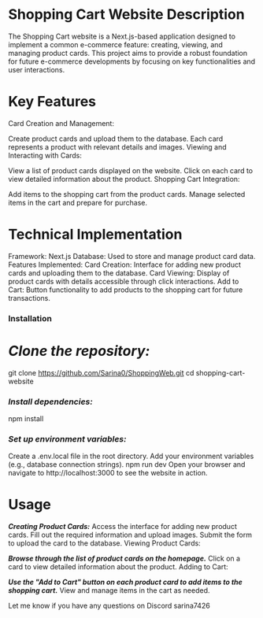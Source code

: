 # Shopping Cart Website Description
The Shopping Cart website is a Next.js-based application designed to implement a common e-commerce feature: creating, viewing, and managing product cards. This project aims to provide a robust foundation for future e-commerce developments by focusing on key functionalities and user interactions.

# Key Features
Card Creation and Management:

Create product cards and upload them to the database.
Each card represents a product with relevant details and images.
Viewing and Interacting with Cards:

View a list of product cards displayed on the website.
Click on each card to view detailed information about the product.
Shopping Cart Integration:

Add items to the shopping cart from the product cards.
Manage selected items in the cart and prepare for purchase.
# Technical Implementation
Framework: Next.js
Database: Used to store and manage product card data.
Features Implemented:
Card Creation: Interface for adding new product cards and uploading them to the database.
Card Viewing: Display of product cards with details accessible through click interactions.
Add to Cart: Button functionality to add products to the shopping cart for future transactions.
### Installation
# *Clone the repository:*
git clone https://github.com/Sarina0/ShoppingWeb.git
cd shopping-cart-website
### *Install dependencies:*
npm install
### *Set up environment variables:*
Create a .env.local file in the root directory.
Add your environment variables (e.g., database connection strings).
npm run dev
Open your browser and navigate to http://localhost:3000 to see the website in action.
# Usage
***Creating Product Cards:***
Access the interface for adding new product cards.
Fill out the required information and upload images.
Submit the form to upload the card to the database.
Viewing Product Cards:

***Browse through the list of product cards on the homepage.***
Click on a card to view detailed information about the product.
Adding to Cart:

***Use the "Add to Cart" button on each product card to add items to the shopping cart.***
View and manage items in the cart as needed.

Let me know if you have any questions on Discord sarina7426
